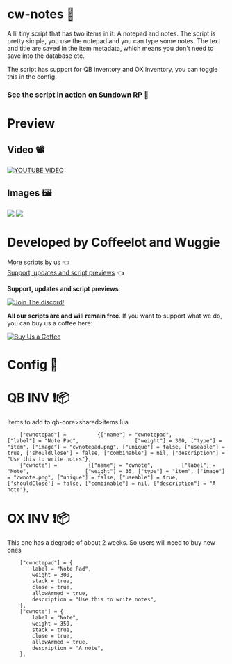 # cw-notes 📓
A lil tiny script that has two items in it: A notepad and notes.
The script is pretty simple, you use the notepad and you can type some notes. The text and title are saved in the item metadata, which means you don't need to save into the database etc. 

The script has support for QB inventory and OX inventory, you can toggle this in the config.

### **See the script in action on [Sundown RP](https://discord.gg/CZNh8kcSGK) 🌆**
# Preview 
## Video 📽
[![YOUTUBE VIDEO](http://img.youtube.com/vi/hqhn61qv5uE/0.jpg)](https://youtu.be/hqhn61qv5uE)

## Images 🖼
![](https://media.discordapp.net/attachments/1100810645282230322/1111387618698088488/image.png)
![](https://media.discordapp.net/attachments/1100810645282230322/1111387594467590296/image.png)

# Developed by Coffeelot and Wuggie
[More scripts by us](https://github.com/stars/Coffeelot/lists/cw-scripts)  👈\
[Support, updates and script previews](https://discord.gg/FJY4mtjaKr) 👈

**Support, updates and script previews**:

[![Join The discord!](https://cdn.discordapp.com/attachments/977876510620909579/1013102122985857064/discordJoin.png)](https://discord.gg/FJY4mtjaKr )


**All our scripts are and will remain free**. If you want to support what we do, you can buy us a coffee here:

[![Buy Us a Coffee](https://www.buymeacoffee.com/assets/img/guidelines/download-assets-sm-2.svg)](https://www.buymeacoffee.com/cwscriptbois )
# Config 🔧

# QB INV ❗📦
Items to add to qb-core>shared>items.lua 
```
	["cwnotepad"] =          {["name"] = "cwnotepad",         ["label"] = "Note Pad",                  ["weight"] = 300, ["type"] = "item", ["image"] = "cwnotepad.png", ["unique"] = false, ["useable"] = true, ['shouldClose'] = false, ["combinable"] = nil, ["description"] = "Use this to write notes"},
    ["cwnote"] =          {["name"] = "cwnote",         ["label"] = "Note",                  ["weight"] = 35, ["type"] = "item", ["image"] = "cwnote.png", ["unique"] = false, ["useable"] = true, ['shouldClose'] = false, ["combinable"] = nil, ["description"] = "A note"},

```

# OX INV ❗📦
This one has a degrade of about 2 weeks. So users will need to buy new ones

```
	["cwnotepad"] = {
		label = "Note Pad",
		weight = 300,
		stack = true,
		close = true,
		allowArmed = true,
		description = "Use this to write notes",
	},
	["cwnote"] = {
		label = "Note",
		weight = 350,
		stack = true,
		close = true,
		allowArmed = true,
		description = "A note",
	},
```